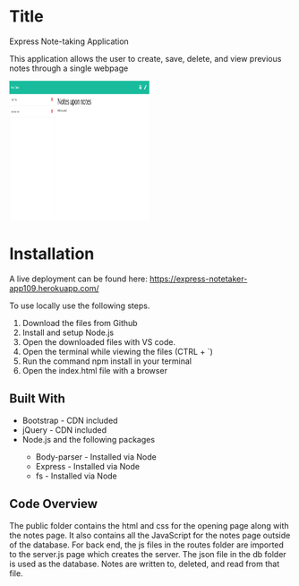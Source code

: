 # Title
<p>Express Note-taking Application</p>
<p>This application allows the user to create, save, delete, and view previous notes through a single webpage</p>
<a href="https://express-notetaker-app109.herokuapp.com/"><img src="public/notes.PNG" height="250px" width="250px"/> </a>

# Installation
<p>A live deployment can be found here: <a href="https://express-notetaker-app109.herokuapp.com/">https://express-notetaker-app109.herokuapp.com/</a></p>
<p>To use locally use the following steps.</p>
<ol>
    <li>Download the files from Github</li>
    <li>Install and setup Node.js</li>
    <li>Open the downloaded files with VS code.</li>
    <li>Open the terminal while viewing the files (CTRL + `)</li>
    <li>Run the command npm install in your terminal</li>
    <li>Open the index.html file with a browser</li>
</ol>

## Built With
<ul>
<li>Bootstrap - CDN included</li>
<li>jQuery - CDN included</li>
<li>Node.js and the following packages</li>
<ul>
<li>Body-parser - Installed via Node</li>
<li>Express - Installed via Node</li>
<li>fs - Installed via Node</li>
</ul>
</ul>

## Code Overview
<p>The public folder contains the html and css for the opening page along with the notes page. It also contains all the JavaScript for the notes page outside of the database. For back end, the js files in the routes folder are imported to the server.js page which creates the server. The json file in the db folder is used as the database. Notes are written to, deleted, and read from that file.</p>